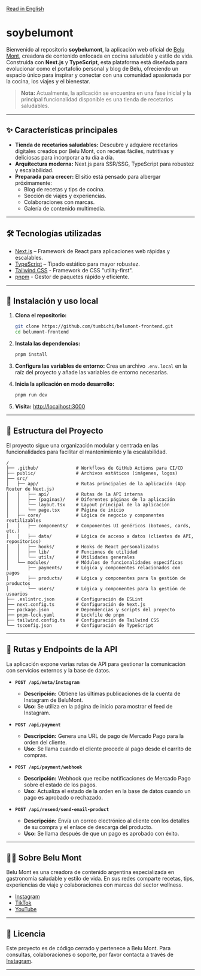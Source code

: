 [Read in English](./README.md)

# soybelumont

Bienvenido al repositorio **soybelumont**, la aplicación web oficial de [Belu Mont](https://www.instagram.com/soybelumont/), creadora de contenido enfocada en cocina saludable y estilo de vida. Construida con **Next.js** y **TypeScript**, esta plataforma está diseñada para evolucionar como el portafolio personal y blog de Belu, ofreciendo un espacio único para inspirar y conectar con una comunidad apasionada por la cocina, los viajes y el bienestar.

> **Nota:** Actualmente, la aplicación se encuentra en una fase inicial y la principal funcionalidad disponible es una tienda de recetarios saludables.

---

## ✨ Características principales

- **Tienda de recetarios saludables:** Descubre y adquiere recetarios digitales creados por Belu Mont, con recetas fáciles, nutritivas y deliciosas para incorporar a tu día a día.
- **Arquitectura moderna:** Next.js para SSR/SSG, TypeScript para robustez y escalabilidad.
- **Preparada para crecer:** El sitio está pensado para albergar próximamente:
  - Blog de recetas y tips de cocina.
  - Sección de viajes y experiencias.
  - Colaboraciones con marcas.
  - Galería de contenido multimedia.

---

## 🛠️ Tecnologías utilizadas

- [Next.js](https://nextjs.org/) – Framework de React para aplicaciones web rápidas y escalables.
- [TypeScript](https://www.typescriptlang.org/) – Tipado estático para mayor robustez.
- [Tailwind CSS](https://tailwindcss.com/) - Framework de CSS "utility-first".
- [pnpm](https://pnpm.io/) - Gestor de paquetes rápido y eficiente.

---

## 🚀 Instalación y uso local

1. **Clona el repositorio:**

   ```bash
   git clone https://github.com/tumbichi/belumont-frontend.git
   cd belumont-frontend
   ```

2. **Instala las dependencias:**

   ```bash
   pnpm install
   ```

3. **Configura las variables de entorno:**
   Crea un archivo `.env.local` en la raíz del proyecto y añade las variables de entorno necesarias.

4. **Inicia la aplicación en modo desarrollo:**

   ```bash
   pnpm run dev
   ```

5. **Visita:** [http://localhost:3000](http://localhost:3000)

---

## 📂 Estructura del Proyecto

El proyecto sigue una organización modular y centrada en las funcionalidades para facilitar el mantenimiento y la escalabilidad.

```
/
├── .github/              # Workflows de GitHub Actions para CI/CD
├── public/               # Archivos estáticos (imágenes, logos)
├── src/
│   ├── app/              # Rutas principales de la aplicación (App Router de Next.js)
│   │   ├── api/          # Rutas de la API interna
│   │   ├── (paginas)/    # Diferentes páginas de la aplicación
│   │   └── layout.tsx    # Layout principal de la aplicación
│   │   └── page.tsx      # Página de inicio
│   ├── core/             # Lógica de negocio y componentes reutilizables
│   │   ├── components/   # Componentes UI genéricos (botones, cards, etc.)
│   │   ├── data/         # Lógica de acceso a datos (clientes de API, repositorios)
│   │   ├── hooks/        # Hooks de React personalizados
│   │   ├── lib/          # Funciones de utilidad
│   │   └── utils/        # Utilidades generales
│   └── modules/          # Módulos de funcionalidades específicas
│       ├── payments/     # Lógica y componentes relacionados con pagos
│       ├── products/     # Lógica y componentes para la gestión de productos
│       └── users/        # Lógica y componentes para la gestión de usuarios
├── .eslintrc.json        # Configuración de ESLint
├── next.config.ts        # Configuración de Next.js
├── package.json          # Dependencias y scripts del proyecto
├── pnpm-lock.yaml        # Lockfile de pnpm
├── tailwind.config.ts    # Configuración de Tailwind CSS
└── tsconfig.json         # Configuración de TypeScript
```

---

## 🔌 Rutas y Endpoints de la API

La aplicación expone varias rutas de API para gestionar la comunicación con servicios externos y la base de datos.

- **`POST /api/meta/instagram`**
  - **Descripción:** Obtiene las últimas publicaciones de la cuenta de Instagram de BeluMont.
  - **Uso:** Se utiliza en la página de inicio para mostrar el feed de Instagram.

- **`POST /api/payment`**
  - **Descripción:** Genera una URL de pago de Mercado Pago para la orden del cliente.
  - **Uso:** Se llama cuando el cliente procede al pago desde el carrito de compras.

- **`POST /api/payment/webhook`**
  - **Descripción:** Webhook que recibe notificaciones de Mercado Pago sobre el estado de los pagos.
  - **Uso:** Actualiza el estado de la orden en la base de datos cuando un pago es aprobado o rechazado.

- **`POST /api/resend/send-email-product`**
  - **Descripción:** Envía un correo electrónico al cliente con los detalles de su compra y el enlace de descarga del producto.
  - **Uso:** Se llama después de que un pago es aprobado con éxito.

---

## 👩‍🍳 Sobre Belu Mont

Belu Mont es una creadora de contenido argentina especializada en gastronomía saludable y estilo de vida. En sus redes comparte recetas, tips, experiencias de viaje y colaboraciones con marcas del sector wellness.

- [Instagram](https://www.instagram.com/soybelumont/)
- [TikTok](https://www.tiktok.com/@soybelumont)
- [YouTube](https://www.youtube.com/@soybelumont)

---

## 📄 Licencia

Este proyecto es de código cerrado y pertenece a Belu Mont. Para consultas, colaboraciones o soporte, por favor contacta a través de [Instagram](https://www.instagram.com/belu.mont/).

---
